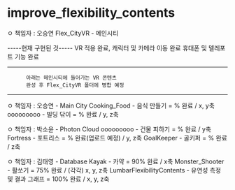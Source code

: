 # improve_flexibility_contents

ㅇ 책임자 : 오승연
Flex_CityVR - 메인시티

-----현재 구현된 것-----
VR 적용 완료, 캐릭터 및 카메라 이동 완료
휴대폰 및 텔레포트 기능 완료

---------------------------------------------------------
          아래는 메인시티에 들어가는 VR 콘텐츠
          완성 후 Flex_CityVR 폴더에 병합 예정
---------------------------------------------------------

ㅇ 책임자 : 오승연 - Main City
Cooking_Food - 음식 만들기 = % 완료 / x, y축
ooooooooo - 빌딩 닦이 = % 완료 / y, z축


ㅇ 책임자 : 박소윤 - Photon Cloud
ooooooooo - 건물 피하기 = % 완료 / y축
Fortress - 포트리스 = % 완료(업로드 예정) / y, z축
GoalKeeper - 골키퍼 = % 완료 / z축



ㅇ 책임자 : 김태영 - Database
Kayak - 카약 = 90% 완료 / x축
Monster_Shooter - 활쏘기 = 75% 완료 / (각각) x, y, z축
LumbarFlexibilityContents - 유연성 측정 및 결과 그래프 = 100% 완료 / x, y, z축


